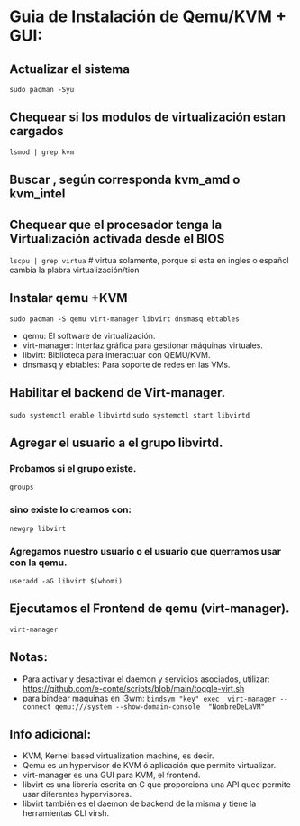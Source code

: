 
#   Guia de Instalación de Qemu/KVM + GUI:

##   Actualizar el sistema
`sudo pacman -Syu`

##   Chequear si los modulos de virtualización estan cargados
`lsmod | grep kvm`

##   Buscar , según corresponda kvm_amd o kvm_intel

##   Chequear que el procesador tenga la Virtualización activada desde el BIOS 
`lscpu | grep virtua`     #   virtua solamente, porque si esta en ingles o español cambia la plabra virtualización/tion

##   Instalar qemu +KVM
`sudo pacman -S qemu virt-manager libvirt dnsmasq ebtables`
  - qemu: El software de virtualización.
  - virt-manager: Interfaz gráfica para gestionar máquinas virtuales.
  - libvirt: Biblioteca para interactuar con QEMU/KVM.
  - dnsmasq y ebtables: Para soporte de redes en las VMs.

##   Habilitar el backend de Virt-manager.
`sudo systemctl enable libvirtd`
`sudo systemctl start libvirtd`

##  Agregar el usuario a el grupo libvirtd.
###  Probamos si el grupo existe.
`groups` 

###   sino existe lo  creamos con:   
`newgrp libvirt`

###   Agregamos nuestro usuario o el usuario que querramos usar con la qemu.
`useradd -aG libvirt $(whomi)`

##   Ejecutamos el Frontend de qemu (virt-manager). 
`virt-manager`

##  Notas: 

-  Para activar y desactivar el daemon y servicios asociados, utilizar:
   https://github.com/e-conte/scripts/blob/main/toggle-virt.sh
-  para bindear maquinas en I3wm:
`bindsym "key" exec  virt-manager --connect qemu:///system --show-domain-console  "NombreDeLaVM"`

##  Info adicional:

   - KVM, Kernel based virtualization machine, es decir.
   - Qemu es un hypervisor de KVM ó aplicación que permite virtualizar.
   - virt-manager es una GUI para KVM, el frontend.
   - libvirt es una libreria escrita en C que proporciona una API quee permite usar diferentes hypervisores. 
   - libvirt también es el daemon de backend de la misma y tiene la herramientas CLI virsh.
